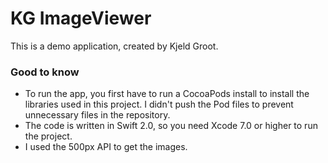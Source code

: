 # KG ImageViewer #
This is a demo application, created by Kjeld Groot.

### Good to know ###

* To run the app, you first have to run a CocoaPods install to install the libraries used in this project. I didn't push the Pod files to prevent unnecessary files in the repository.
* The code is written in Swift 2.0, so you need Xcode 7.0 or higher to run the project.
* I used the 500px API to get the images.
